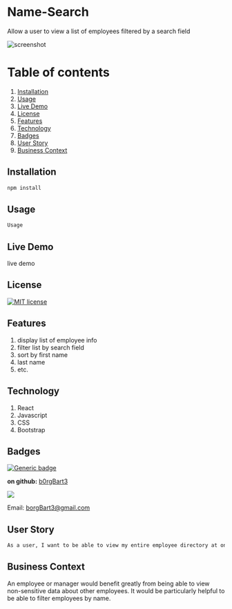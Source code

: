 # Name-Search
Allow a user to view a list of employees filtered by a search field

![screenshot](screenshot)
# Table of contents
1. [Installation](#Installation)
2. [Usage](#Usage)
3. [Live Demo](#Live_Demo)
4. [License](#License)
5. [Features](#Features)
6. [Technology](#Technology)
7. [Badges](#Badges)
8. [User Story](#User_Story)
9. [Business Context](#Business_Context)
<a name="Installation"></a>
## Installation
```sh
npm install
```
<a name="Usage"></a>
## Usage
```sh
Usage
```
<a name="Live_Demo"></a>
## Live Demo
live demo
<a name='License'></a>
## License
[![MIT license](https://img.shields.io/badge/License-MIT-blue.svg)](https://lbesson.mit-license.org/)
<a name="Features"></a>
## Features
1. display list of employee info
2.  filter list by search field
3.  sort by first name
4.  last name
5.  etc.
<a name="Technology"></a>
## Technology
1. React
2.  Javascript
3.  CSS
4.  Bootstrap
<a name="Badges"></a>
## Badges
 [![Generic badge](https://img.shields.io/badge/made_with-React-<COLOR>.svg)](https://shields.io/)

**on github:** <a href='github.com/b0rgBart3'>b0rgBart3</a>

[![](https://github.com/b0rgBart3.png?size=90)](https://github.com/remarkablemark)

Email: borgBart3@gmail.com
<a name="User_Story"></a>
## User Story
```sh
As a user, I want to be able to view my entire employee directory at once so that I have quick access to their information.
```
<a name="Business_Context"></a>
## Business Context
An employee or manager would benefit greatly from being able to view non-sensitive data about other employees. It would be particularly helpful to be able to filter employees by name.
